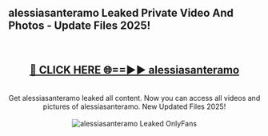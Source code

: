 <h2>alessiasanteramo Leaked Private Video And Photos - Update Files 2025!</h2>
<br>
<div align="center">
<h2><a href="https://top-ai-tools.click/QrbHav" rel="nofollow">🔴 CLICK HERE 🌐==►► alessiasanteramo</a></h2>
<br>
Get alessiasanteramo leaked all content. Now you can access all videos and pictures of alessiasanteramo. New Updated Files 2025!
<br>
<br>
<a href="https://top-ai-tools.click/QrbHav" rel="nofollow" data-target="animated-image.originalLink"><img src="https://i.ibb.co.com/WyWwxjT/player-gif2.gif" alt="alessiasanteramo Leaked  OnlyFans" style="max-width: 100%; display: inline-block;" data-target="animated-image.originalImage"></a>
</div>
<br>